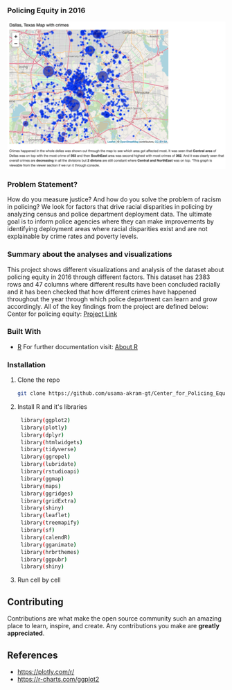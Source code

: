 ### Policing Equity in 2016

<p align="center">
   <img src="https://github.com/usama-akram-gt/Center_for_Policing_Equity/blob/master/map.png" />
</p>

### Problem Statement?
How do you measure justice? And how do you solve the problem of racism in policing? We look for factors that drive racial disparities in policing by analyzing census and police department deployment data. The ultimate goal is to inform police agencies where they can make improvements by identifying deployment areas where racial disparities exist and are not explainable by crime rates and poverty levels.

### Summary about the analyses and visualizations
This project shows different visualizations and analysis of the
dataset about policing equity in 2016 through different factors. This
dataset has 2383 rows and 47 columns where different results have been
concluded racially and it has been checked that how different crimes
have happened throughout the year through which police department can
learn and grow accordingly. All of the key findings from the project are
defined below: <br>
Center for policing equity: <a href="https://www.r-project.org/about.html">Project Link</a>

### Built With
* [R](https://www.r-project.org/)
For further documentation visit: <a href="https://www.r-project.org/about.html">About R</a>

### Installation
1. Clone the repo
   ```sh
   git clone https://github.com/usama-akram-gt/Center_for_Policing_Equity.git
   ```
2. Install R and it's libraries
   ```sh
    library(ggplot2)
    library(plotly)
    library(dplyr)
    library(htmlwidgets)
    library(tidyverse)
    library(ggrepel)
    library(lubridate)
    library(rstudioapi)
    library(ggmap)
    library(maps)
    library(ggridges)
    library(gridExtra)
    library(shiny)
    library(leaflet)
    library(treemapify)
    library(sf)
    library(calendR)
    library(gganimate)
    library(hrbrthemes)
    library(ggpubr)
    library(shiny)
   ```
3. Run cell by cell
   

<!-- CONTRIBUTING -->
## Contributing
Contributions are what make the open source community such an amazing place to learn, inspire, and create. Any contributions you make are **greatly appreciated**.


## References
  * https://plotly.com/r/
  * https://r-charts.com/ggplot2